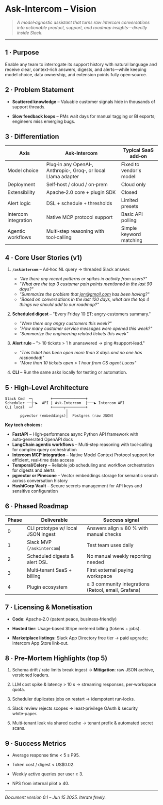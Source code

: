 # Ask‑Intercom – Vision

> _A model‑agnostic assistant that turns raw Intercom conversations into actionable product, support, and roadmap insights—directly inside Slack._

---

## 1 · Purpose

Enable any team to interrogate its support history with natural language and receive clear, context‑rich answers, digests, and alerts—while keeping model choice, data ownership, and extension points fully open‑source.

## 2 · Problem Statement

- **Scattered knowledge** – Valuable customer signals hide in thousands of support threads.
    
- **Slow feedback loops** – PMs wait days for manual tagging or BI exports; engineers miss emerging bugs.
    

## 3 · Differentiation


|Axis|Ask‑Intercom|Typical SaaS add‑on|
|---|---|---|
|Model choice|Plug‑in any OpenAI‑, Anthropic‑, Groq‑, or local Llama adapter|Fixed to vendor's model|
|Deployment|Self‑host / cloud / on‑prem|Cloud only|
|Extensibility|Apache‑2.0 core + plugin SDK|Closed|
|Alert logic|DSL + schedule + thresholds|Limited presets|
|Intercom integration|Native MCP protocol support|Basic API polling|
|Agentic workflows|Multi‑step reasoning with tool‑calling|Simple keyword matching|

## 4 · Core User Stories (v1)

1. **`/askintercom`** – Ad‑hoc NL query → threaded Slack answer.
   - _"Are there any recent patterns or spikes in activity from users?"_
   - _"What are the top 3 customer pain points mentioned in the last 90 days?"_
   - _"Summarize the problem that jon@gmail.com has been having?"_
   - _"Based on conversations in the last 120 days, what are the top 4 things we should add to our roadmap?"_
    
2. **Scheduled digest** – "Every Friday 10 ET: angry‑customers summary."
   - _"Were there any angry customers this week?"_
   - _"How many customer service messages were opened this week?"_
   - _"Summarize the engineering related tickets this week"_
    
3. **Alert rule** – "> 10 tickets > 1 h unanswered → ping #support‑lead."
   - _"This ticket has been open more than 3 days and no one has responded!"_
   - _"More than 10 tickets open > 1 hour from CS agent Lucas"_
    
4. **CLI** – Run the same asks locally for testing or automation.
    

## 5 · High‑Level Architecture

```
Slack Cmd  ─┐        +───────────────+
Scheduler ──┼─▶  API │ Ask‑Intercom  │───▶ Intercom API
CLI local  ─┘        +─────┬─────────+
                            │
       pgvector (embeddings)│  Postgres (raw JSON)
```

**Key tech choices:**

- **FastAPI** – High‑performance async Python API framework with auto‑generated OpenAPI docs
- **LangChain agentic workflows** – Multi‑step reasoning with tool‑calling for complex query orchestration
- **Intercom MCP integration** – Native Model Context Protocol support for efficient, real‑time data access
- **Temporal/Celery** – Reliable job scheduling and workflow orchestration for digests and alerts
- **pgvector or Pinecone** – Vector embeddings storage for semantic search across conversation history
- **HashiCorp Vault** – Secure secrets management for API keys and sensitive configuration

## 6 · Phased Roadmap

|Phase|Deliverable|Success signal|
|---|---|---|
|0|CLI prototype w/ local JSON ingest|Answers align ≥ 80 % with manual checks|
|1|Slack MVP (`/askintercom`)|Test team uses daily|
|2|Scheduled digests & alert DSL|No manual weekly reporting needed|
|3|Multi‑tenant SaaS + billing|First external paying workspace|
|4|Plugin ecosystem|≥ 3 community integrations (Retool, email, Grafana)|

## 7 · Licensing & Monetisation

- **Code**: Apache‑2.0 (patent peace, business‑friendly)
    
- **Hosted tier**: Usage‑based Stripe metered billing (tokens + jobs).
    
- **Marketplace listings**: Slack App Directory free tier → paid upgrade; Intercom App Store link‑out.
    

## 8 · Pre‑Mortem Highlights (top 5)

1. Schema drift / rate limits break ingest → **Mitigation**: raw JSON archive, versioned loaders.
    
2. LLM cost spike & latency > 10 s → streaming responses, per‑workspace quota.
    
3. Scheduler duplicates jobs on restart → idempotent run‑locks.
    
4. Slack review rejects scopes → least‑privilege OAuth & security white‑paper.
    
5. Multi‑tenant leak via shared cache → tenant prefix & automated secret scans.
    

## 9 · Success Metrics

- Average response time < 5 s P95.
    
- Token cost / digest < US$0.02.
    
- Weekly active queries per user ≥ 3.
    
- NPS from internal pilot ≥ 40.
    

---

_Document version 0.1 – Jun 15 2025.  Iterate freely._